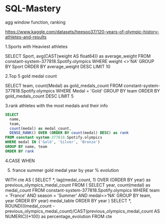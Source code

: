 # SQL-Mastery

agg window function, ranking

https://www.kaggle.com/datasets/heesoo37/120-years-of-olympic-history-athletes-and-results

1.Sports with Heaviest athletes

SELECT
  Sport,
  avg(CAST(weight AS float64)) as average_weight
FROM constant-system-377818.Spotify.olympics
WHERE weight <>'NA'
GROUP BY Sport
ORDER BY average_weight DESC
LIMIT 10

2.Top 5 gold medal count

SELECT
  team,
  count(Medal) as gold_medals_count
FROM constant-system-377818.Spotify.olympics
WHERE Medal = 'Gold'
GROUP BY team
ORDER BY gold_medals_count DESC
LIMIT 5

3.rank athletes with the most medals and their info

````sql
SELECT 
  name,
  team,
  count(medal) as medal_count,
  DENSE_RANK() OVER (ORDER BY count(medal) DESC) as rank
FROM constant-system-377818.Spotify.olympics
WHERE medal IN ('Gold', 'Silver', 'Bronze')
GROUP BY name, team
ORDER BY rank
````

4.CASE WHEN


5. france summer gold medal year by year % evolution

WITH cte AS (
  SELECT
  *,
    lag(medal_count, 1) OVER (ORDER BY year) as previous_olympics_medal_count
  FROM (
    SELECT 
      year,
      count(medal) as medal_count
    FROM constant-system-377818.Spotify.olympics
    WHERE team = 'France' AND season = 'Summer' AND medal<>'NA'
    GROUP BY team, year
    ORDER BY year) medal_table
  ORDER BY year )
SELECT
  *,
  ROUND(((medal_count - previous_olympics_medal_count)/CAST(previous_olympics_medal_count AS NUMERIC))*100) as percentage_evolution
FROM cte
